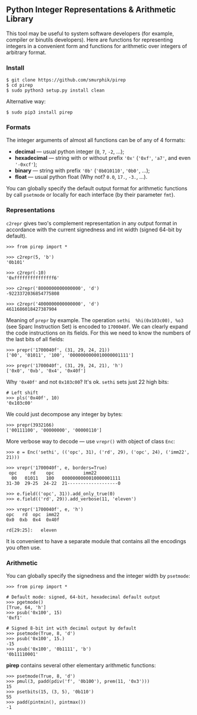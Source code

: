 ## Python Integer Representations & Arithmetic Library

This tool may be useful to system software developers (for example, compiler or binutils developers). Here are functions for representing integers in a convenient form and functions for arithmetic over integers of arbitrary format.

### Install

    $ git clone https://github.com/smurphik/pirep
    $ cd pirep
    $ sudo python3 setup.py install clean

Alternative way:

    $ sudo pip3 install pirep

### Formats

The integer arguments of almost all functions can be of any of 4 formats:
* **decimal** &mdash; usual python integer (`0`, `7`, `-2`, ...);
* **hexadecimal** &mdash; string with or without prefix ``'0x'`` (``'0xf'``, ``'a7'``, and even ``'-0xcf'``);
* **binary** &mdash; string with prefix `'0b'` (`'0b010110'`, `'0b0'`, ...);
* **float** &mdash; usual python float (Why not? `0.0`, `17.`, `-3.`, ...).

You can globally specify the default output format for arithmetic functions by call `psetmode` or locally for each interface (by their parameter `fmt`).

### Representations

`c2repr` gives two's complement representation in any output format in accordance with the current signedness and int width (signed 64-bit by default).

    >>> from pirep import *

    >>> c2repr(5, 'b')
    '0b101'

    >>> c2repr(-10)
    '0xfffffffffffffff6'

    >>> c2repr('8000000000000000', 'd')
    -9223372036854775808

    >>> c2repr('4000000000000000', 'd')
    4611686018427387904

Meaning of `prepr` by example. The operation `sethi  %hi(0x103c00), %o3` (see Sparc Instruction Set) is encoded to `1700040f`. We can clearly expand the code instructions on its fields. For this we need to know the numbers of the last bits of all fields:

    >>> prepr('1700040f', (31, 29, 24, 21))
    ['00', '01011', '100', '0000000000010000001111']

    >>> prepr('1700040f', (31, 29, 24, 21), 'h')
    ['0x0', '0xb', '0x4', '0x40f']

Why `'0x40f'` and not `0x103c00`? It's ok. `sethi` sets just 22 high bits:

    # Left shift
    >>> pls('0x40f', 10)
    '0x103c00'

We could just decompose any integer by bytes:

    >>> prepr(3932166)
    ['00111100', '00000000', '00000110']

More verbose way to decode &mdash; use `vrepr()` with object of class `Enc`:

    >>> e = Enc('sethi', (('opc', 31), ('rd', 29), ('opc', 24), ('imm22', 21)))

    >>> vrepr('1700040f', e, borders=True)
     opc     rd    opc           imm22
      00   01011   100   0000000000010000001111
    31-30  29-25  24-22  21-------------------0

    >>> e.field(('opc', 31)).add_only_true(0)
    >>> e.field(('rd', 29)).add_verbose(11, 'eleven')

    >>> vrepr('1700040f', e, 'h')
    opc   rd  opc  imm22
    0x0  0xb  0x4  0x40f

    rd[29:25]:   eleven

It is convenient to have a separate module that contains all the encodings you often use.

### Arithmetic

You can globally specify the signedness and the integer width by `psetmode`:

    >>> from pirep import *

    # Default mode: signed, 64-bit, hexadecimal default output
    >>> pgetmode()
    [True, 64, 'h']
    >>> psub('0x100', 15)
    '0xf1'

    # Signed 8-bit int with decimal output by default
    >>> psetmode(True, 8, 'd')
    >>> psub('0x100', 15.)
    -15
    >>> psub('0x100', '0b1111', 'b')
    '0b11110001'

**pirep** contains several other elementary arithmetic functions:

    >>> psetmode(True, 8, 'd')
    >>> pmul(3, padd(pdiv('f', '0b100'), prem(11, '0x3')))
    15
    >>> psetbits(15, (3, 5), '0b110')
    55
    >>> padd(pintmin(), pintmax())
    -1
